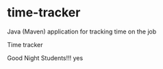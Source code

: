 # time-tracker
Java (Maven) application for tracking time on the job

Time tracker

Good Night Students!!!
yes
